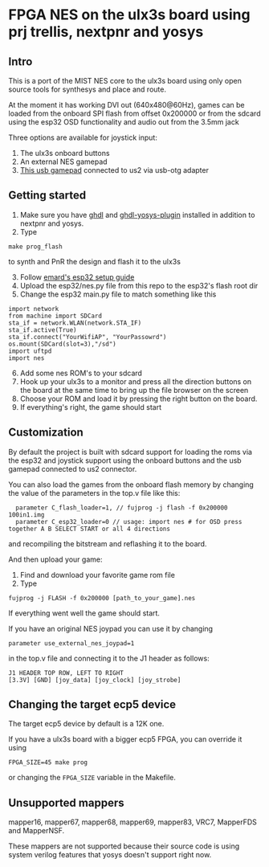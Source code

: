 # FPGA NES on the ulx3s board using prj trellis, nextpnr and yosys

## Intro

This is a port of the MIST NES core to the ulx3s board
using only open source tools for synthesys and place and route.

At the moment it has working DVI out (640x480@60Hz),
games can be loaded from the onboard SPI flash from offset 0x200000 or
from the sdcard using the esp32 OSD functionality and
audio out from the 3.5mm jack

Three options are available for joystick input:

1. The ulx3s onboard buttons
2. An external NES gamepad
3. [This usb gamepad](https://www.aliexpress.com/item/32760610851.html?spm=2114.search0302.3.15.38b943f3RqiZLv&ws_ab_test=searchweb0_0,searchweb201602_0,searchweb201603_0,ppcSwitch_0&algo_pvid=881975df-54a8-44c4-b1c7-eaa707cb17b5&algo_expid=881975df-54a8-44c4-b1c7-eaa707cb17b5-2) connected to us2 via usb-otg adapter 

## Getting started

1. Make sure you have [ghdl](https://github.com/ghdl/ghdl) and [ghdl-yosys-plugin](https://github.com/ghdl/ghdl-yosys-plugin) installed in addition to nextpnr and yosys.
2. Type

```
make prog_flash
```

to synth and PnR the design and flash it to the ulx3s

3. Follow [emard's esp32 setup guide](https://github.com/emard/esp32ecp5/blob/master/README.md) 
4. Upload the esp32/nes.py file from this repo to the esp32's flash root dir
5. Change the esp32 main.py file to match something like this

```
import network
from machine import SDCard
sta_if = network.WLAN(network.STA_IF)
sta_if.active(True)
sta_if.connect("YourWifiAP", "YourPassowrd")
os.mount(SDCard(slot=3),"/sd")
import uftpd
import nes

```

6. Add some nes ROM's to your sdcard
7. Hook up your ulx3s to a monitor and press all the direction buttons on the board
at the same time to bring up the file browser on the screen
8. Choose your ROM and load it by pressing the right button on the board.
9. If everything's right, the game should start

## Customization

By default the project is built with sdcard support for loading the roms via the esp32
and joystick support using the onboard buttons and the usb gamepad connected to us2 connector.

You can also load the games from the onboard flash memory
by changing the value of the parameters in the top.v file like this: 
```
  parameter C_flash_loader=1, // fujprog -j flash -f 0x200000 100in1.img
  parameter C_esp32_loader=0 // usage: import nes # for OSD press together A B SELECT START or all 4 directions
```
and recompiling the bitstream and reflashing it to the board.

And then upload your game:
1. Find and download your favorite game rom file
2. Type
```
fujprog -j FLASH -f 0x200000 [path_to_your_game].nes
```

If everything went well the game should start.

If you have an original NES joypad
you can use it by changing

```
parameter use_external_nes_joypad=1
``` 

in the top.v file and connecting it to the
J1 header as follows:

```
J1 HEADER TOP ROW, LEFT TO RIGHT
[3.3V] [GND] [joy_data] [joy_clock] [joy_strobe]
```

## Changing the target ecp5 device

The target ecp5 device by default is a 12K one.

If you have a ulx3s board with a bigger ecp5 FPGA, you can override it using

```
FPGA_SIZE=45 make prog
```

or changing the `FPGA_SIZE` variable in the Makefile.

## Unsupported mappers

mapper16, mapper67, mapper68,
mapper69, mapper83, VRC7, MapperFDS and MapperNSF.

These mappers are not supported because their
source code is using system verilog features that
yosys doesn't support right now.

